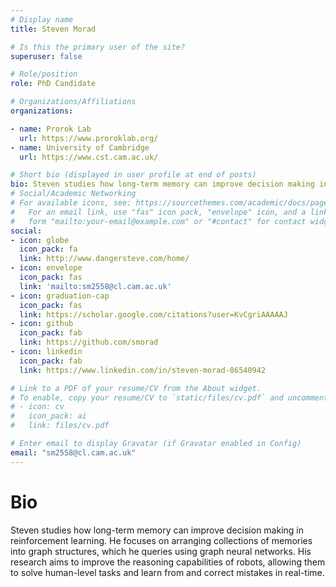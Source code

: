 ```yaml
---
# Display name
title: Steven Morad

# Is this the primary user of the site?
superuser: false

# Role/position
role: PhD Candidate

# Organizations/Affiliations
organizations:

- name: Prorok Lab
  url: https://www.proroklab.org/
- name: University of Cambridge
  url: https://www.cst.cam.ac.uk/

# Short bio (displayed in user profile at end of posts)
bio: Steven studies how long-term memory can improve decision making in reinforcement learning. He focuses on arranging collections of memories into graph structures, which he queries using graph neural networks. His research aims to improve the reasoning capabilities of robots, allowing them to solve human-level tasks and learn from and correct mistakes in real-time.
# Social/Academic Networking
# For available icons, see: https://sourcethemes.com/academic/docs/page-builder/#icons
#   For an email link, use "fas" icon pack, "envelope" icon, and a link in the
#   form "mailto:your-email@example.com" or "#contact" for contact widget.
social:
- icon: globe
  icon_pack: fa
  link: http://www.dangersteve.com/home/
- icon: envelope
  icon_pack: fas
  link: 'mailto:sm2558@cl.cam.ac.uk'
- icon: graduation-cap
  icon_pack: fas
  link: https://scholar.google.com/citations?user=KvCgriAAAAAJ
- icon: github
  icon_pack: fab
  link: https://github.com/smorad
- icon: linkedin
  icon_pack: fab
  link: https://www.linkedin.com/in/steven-morad-86540942

# Link to a PDF of your resume/CV from the About widget.
# To enable, copy your resume/CV to `static/files/cv.pdf` and uncomment the lines below.
# - icon: cv
#   icon_pack: ai
#   link: files/cv.pdf

# Enter email to display Gravatar (if Gravatar enabled in Config)
email: "sm2558@cl.cam.ac.uk"
---
```

# Bio
Steven studies how long-term memory can improve decision making in reinforcement learning. He focuses on arranging collections of memories into graph structures, which he queries using graph neural networks. His research aims to improve the reasoning capabilities of robots, allowing them to solve human-level tasks and learn from and correct mistakes in real-time.
